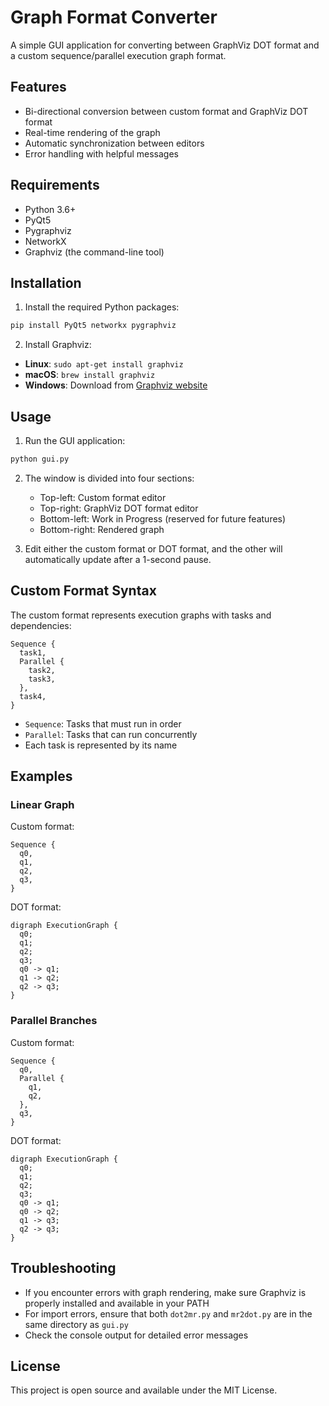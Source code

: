 # Graph Format Converter

A simple GUI application for converting between GraphViz DOT format and a custom sequence/parallel execution graph format.

## Features

- Bi-directional conversion between custom format and GraphViz DOT format
- Real-time rendering of the graph
- Automatic synchronization between editors
- Error handling with helpful messages

## Requirements

- Python 3.6+
- PyQt5
- Pygraphviz
- NetworkX
- Graphviz (the command-line tool)

## Installation

1. Install the required Python packages:

```bash
pip install PyQt5 networkx pygraphviz
```

2. Install Graphviz:

- **Linux**: `sudo apt-get install graphviz`
- **macOS**: `brew install graphviz`
- **Windows**: Download from [Graphviz website](https://graphviz.org/download/)

## Usage

1. Run the GUI application:

```bash
python gui.py
```

2. The window is divided into four sections:
   - Top-left: Custom format editor
   - Top-right: GraphViz DOT format editor
   - Bottom-left: Work in Progress (reserved for future features)
   - Bottom-right: Rendered graph

3. Edit either the custom format or DOT format, and the other will automatically update after a 1-second pause.

## Custom Format Syntax

The custom format represents execution graphs with tasks and dependencies:

```
Sequence {
  task1,
  Parallel {
    task2,
    task3,
  },
  task4,
}
```

- `Sequence`: Tasks that must run in order
- `Parallel`: Tasks that can run concurrently
- Each task is represented by its name

## Examples

### Linear Graph

Custom format:
```
Sequence {
  q0,
  q1,
  q2,
  q3,
}
```

DOT format:
```
digraph ExecutionGraph {
  q0;
  q1;
  q2;
  q3;
  q0 -> q1;
  q1 -> q2;
  q2 -> q3;
}
```

### Parallel Branches

Custom format:
```
Sequence {
  q0,
  Parallel {
    q1,
    q2,
  },
  q3,
}
```

DOT format:
```
digraph ExecutionGraph {
  q0;
  q1;
  q2;
  q3;
  q0 -> q1;
  q0 -> q2;
  q1 -> q3;
  q2 -> q3;
}
```

## Troubleshooting

- If you encounter errors with graph rendering, make sure Graphviz is properly installed and available in your PATH
- For import errors, ensure that both `dot2mr.py` and `mr2dot.py` are in the same directory as `gui.py`
- Check the console output for detailed error messages

## License

This project is open source and available under the MIT License. 